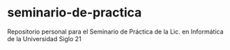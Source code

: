 # seminario-de-practica
Repositorio personal para el Seminario de Práctica de la Lic. en Informática de la Universidad Siglo 21
